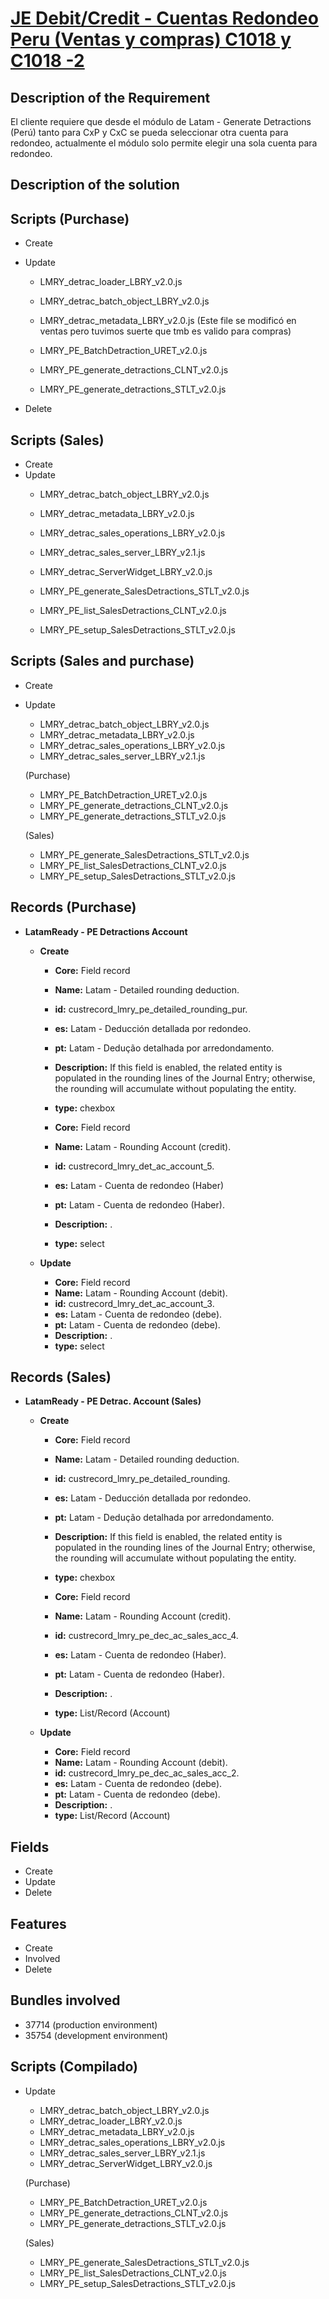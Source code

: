 # [JE Debit/Credit - Cuentas Redondeo Peru (Ventas y compras) C1018 y C1018 -2](https://docs.google.com/document/d/1KGKd3uSz04AfABCBtdibHk2JdjK8XxuGntnsatZLq7c/edit#heading=h.1mllta7bdj39)


## Description of the Requirement

El cliente requiere que desde el módulo de Latam - Generate Detractions (Perú) tanto para CxP y CxC se pueda seleccionar otra cuenta para redondeo, actualmente el módulo solo permite elegir una sola cuenta para redondeo.

## Description of the solution


## Scripts (Purchase)
+ Create
+ Update
    + LMRY_detrac_loader_LBRY_v2.0.js
    + LMRY_detrac_batch_object_LBRY_v2.0.js 
    + LMRY_detrac_metadata_LBRY_v2.0.js (Este file se modificó en ventas pero tuvimos suerte que tmb es valido para compras)


    + LMRY_PE_BatchDetraction_URET_v2.0.js
    + LMRY_PE_generate_detractions_CLNT_v2.0.js
    + LMRY_PE_generate_detractions_STLT_v2.0.js
    

+ Delete


## Scripts (Sales)
+ Create
+ Update
    + LMRY_detrac_batch_object_LBRY_v2.0.js
    + LMRY_detrac_metadata_LBRY_v2.0.js
    + LMRY_detrac_sales_operations_LBRY_v2.0.js
    + LMRY_detrac_sales_server_LBRY_v2.1.js
    + LMRY_detrac_ServerWidget_LBRY_v2.0.js

    + LMRY_PE_generate_SalesDetractions_STLT_v2.0.js
    + LMRY_PE_list_SalesDetractions_CLNT_v2.0.js
    + LMRY_PE_setup_SalesDetractions_STLT_v2.0.js

## Scripts (Sales and purchase)
+ Create
+ Update
    + LMRY_detrac_batch_object_LBRY_v2.0.js
    + LMRY_detrac_metadata_LBRY_v2.0.js
    + LMRY_detrac_sales_operations_LBRY_v2.0.js
    + LMRY_detrac_sales_server_LBRY_v2.1.js

    (Purchase)
    + LMRY_PE_BatchDetraction_URET_v2.0.js
    + LMRY_PE_generate_detractions_CLNT_v2.0.js
    + LMRY_PE_generate_detractions_STLT_v2.0.js

    (Sales)
    + LMRY_PE_generate_SalesDetractions_STLT_v2.0.js
    + LMRY_PE_list_SalesDetractions_CLNT_v2.0.js
    + LMRY_PE_setup_SalesDetractions_STLT_v2.0.js
    
## Records (Purchase)

+ **LatamReady - PE Detractions Account**
    + **Create** 
        + **Core:** Field record
        + **Name:** Latam - Detailed rounding deduction.
        + **id:** custrecord_lmry_pe_detailed_rounding_pur.
        + **es:** Latam - Deducción detallada por redondeo.
        + **pt:** Latam - Dedução detalhada por arredondamento.
        + **Description:** If this field is enabled, the related entity is populated in the rounding lines of the Journal Entry; otherwise, the rounding will accumulate without populating the entity.
        + **type:** chexbox


        + **Core:** Field record
        + **Name:** Latam - Rounding Account (credit).
        + **id:** custrecord_lmry_det_ac_account_5.
        + **es:** Latam - Cuenta de redondeo (Haber)
        + **pt:** Latam - Cuenta de redondeo (Haber).
        + **Description:** .
        + **type:** select


    + **Update**
        + **Core:** Field record
        + **Name:** Latam - Rounding Account (debit).
        + **id:** custrecord_lmry_det_ac_account_3.
        + **es:** Latam - Cuenta de redondeo (debe).
        + **pt:** Latam - Cuenta de redondeo (debe).
        + **Description:** .
        + **type:** select

## Records (Sales)

+ **LatamReady - PE Detrac. Account (Sales)**
    
    + **Create** 

        + **Core:** Field record
        + **Name:** Latam - Detailed rounding deduction.
        + **id:** custrecord_lmry_pe_detailed_rounding.
        + **es:** Latam - Deducción detallada por redondeo.
        + **pt:** Latam - Dedução detalhada por arredondamento.
        + **Description:** If this field is enabled, the related entity is populated in the rounding lines of the Journal Entry; otherwise, the rounding will accumulate without populating the entity.
        + **type:** chexbox

        + **Core:** Field record
        + **Name:** Latam - Rounding Account (credit).
        + **id:** custrecord_lmry_pe_dec_ac_sales_acc_4.
        + **es:** Latam - Cuenta de redondeo (Haber).
        + **pt:** Latam - Cuenta de redondeo (Haber).
        + **Description:** .
        + **type:** List/Record (Account)

        
    + **Update**
        + **Core:** Field record
        + **Name:** Latam - Rounding Account (debit).
        + **id:** custrecord_lmry_pe_dec_ac_sales_acc_2.
        + **es:** Latam - Cuenta de redondeo (debe).
        + **pt:** Latam - Cuenta de redondeo (debe).
        + **Description:** .
        + **type:** List/Record (Account)
## Fields
+ Create
+ Update 
+ Delete

## Features
+ Create
+ Involved
+ Delete

## Bundles involved
+ 37714 (production environment)
+ 35754 (development environment)


## Scripts (Compilado)

+ Update
    + LMRY_detrac_batch_object_LBRY_v2.0.js
    + LMRY_detrac_loader_LBRY_v2.0.js
    + LMRY_detrac_metadata_LBRY_v2.0.js
    + LMRY_detrac_sales_operations_LBRY_v2.0.js
    + LMRY_detrac_sales_server_LBRY_v2.1.js
    + LMRY_detrac_ServerWidget_LBRY_v2.0.js

    (Purchase)
    + LMRY_PE_BatchDetraction_URET_v2.0.js
    + LMRY_PE_generate_detractions_CLNT_v2.0.js
    + LMRY_PE_generate_detractions_STLT_v2.0.js

    (Sales)
    + LMRY_PE_generate_SalesDetractions_STLT_v2.0.js
    + LMRY_PE_list_SalesDetractions_CLNT_v2.0.js
    + LMRY_PE_setup_SalesDetractions_STLT_v2.0.js























